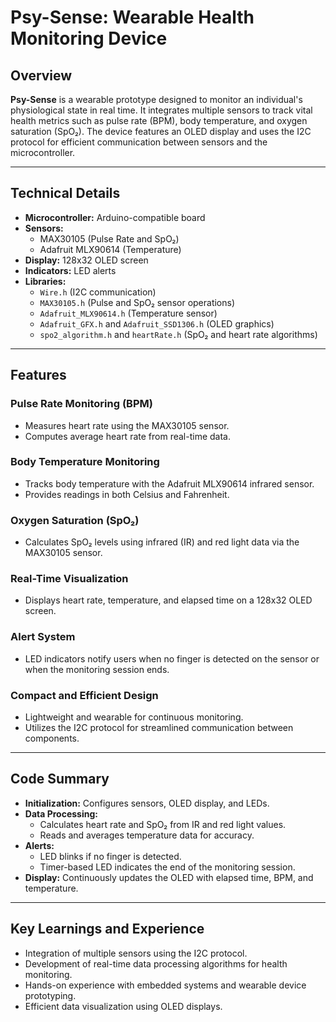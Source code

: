 
# Psy-Sense: Wearable Health Monitoring Device  

## Overview  
**Psy-Sense** is a wearable prototype designed to monitor an individual's physiological state in real time. It integrates multiple sensors to track vital health metrics such as pulse rate (BPM), body temperature, and oxygen saturation (SpO₂). The device features an OLED display and uses the I2C protocol for efficient communication between sensors and the microcontroller.  

---

## Technical Details  
- **Microcontroller:** Arduino-compatible board  
- **Sensors:**  
  - MAX30105 (Pulse Rate and SpO₂)  
  - Adafruit MLX90614 (Temperature)  
- **Display:** 128x32 OLED screen  
- **Indicators:** LED alerts  
- **Libraries:**  
  - `Wire.h` (I2C communication)  
  - `MAX30105.h` (Pulse and SpO₂ sensor operations)  
  - `Adafruit_MLX90614.h` (Temperature sensor)  
  - `Adafruit_GFX.h` and `Adafruit_SSD1306.h` (OLED graphics)  
  - `spo2_algorithm.h` and `heartRate.h` (SpO₂ and heart rate algorithms)  

---

## Features  

### Pulse Rate Monitoring (BPM)  
- Measures heart rate using the MAX30105 sensor.  
- Computes average heart rate from real-time data.  

### Body Temperature Monitoring  
- Tracks body temperature with the Adafruit MLX90614 infrared sensor.  
- Provides readings in both Celsius and Fahrenheit.  

### Oxygen Saturation (SpO₂)  
- Calculates SpO₂ levels using infrared (IR) and red light data via the MAX30105 sensor.  

### Real-Time Visualization  
- Displays heart rate, temperature, and elapsed time on a 128x32 OLED screen.  

### Alert System  
- LED indicators notify users when no finger is detected on the sensor or when the monitoring session ends.  

### Compact and Efficient Design  
- Lightweight and wearable for continuous monitoring.  
- Utilizes the I2C protocol for streamlined communication between components.  

---

## Code Summary  
- **Initialization:** Configures sensors, OLED display, and LEDs.  
- **Data Processing:**  
  - Calculates heart rate and SpO₂ from IR and red light values.  
  - Reads and averages temperature data for accuracy.  
- **Alerts:**  
  - LED blinks if no finger is detected.  
  - Timer-based LED indicates the end of the monitoring session.  
- **Display:** Continuously updates the OLED with elapsed time, BPM, and temperature.  

---

## Key Learnings and Experience  
- Integration of multiple sensors using the I2C protocol.  
- Development of real-time data processing algorithms for health monitoring.  
- Hands-on experience with embedded systems and wearable device prototyping.  
- Efficient data visualization using OLED displays.  
